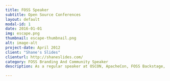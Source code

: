 ```yaml
---
title: FOSS Speaker
subtitle: Open Source Conferences
layout: default
modal-id: 1
date: 2016-01-01
img: escape.png
thumbnail: escape-thumbnail.png
alt: image-alt
project-date: April 2012
client: "Shane's Slides"
clienturl: http://shaneslides.com/
category: FOSS Branding And Community Speaker
description: As a regular speaker at OSCON, ApacheCon, FOSS Backstage, All Things Open, Community Leadership Summit, and Open Source Summit, I can bring effective messages about open source use, participation, and leadership to your team.

---
```

